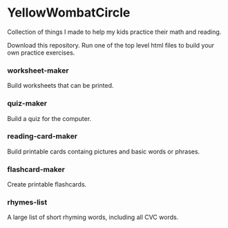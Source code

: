 # YellowWombatCircle
Collection of things I made to help my kids practice their math and reading.

Download this repository.
Run one of the top level html files to build your own practice exercises.


### worksheet-maker ###
Build worksheets that can be printed.

### quiz-maker ###
Build a quiz for the computer.

### reading-card-maker ###
Build printable cards containg pictures and basic words or phrases.

### flashcard-maker ###
Create printable flashcards.

### rhymes-list ###
A large list of short rhyming words, including all CVC words.
